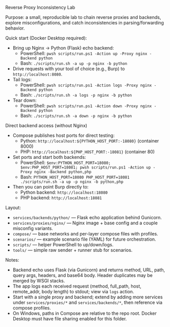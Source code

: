 Reverse Proxy Inconsistency Lab

Purpose: a small, reproducible lab to chain reverse proxies and backends, explore misconfigurations, and catch inconsistencies in parsing/forwarding behavior.

Quick start (Docker Desktop required):
- Bring up Nginx -> Python (Flask) echo backend:
  - PowerShell: `pwsh scripts/run.ps1 -Action up -Proxy nginx -Backend python`
  - Bash: `./scripts/run.sh -a up -p nginx -b python`
- Drive requests with your tool of choice (e.g., Burp) to `http://localhost:8080`.
- Tail logs:
  - PowerShell: `pwsh scripts/run.ps1 -Action logs -Proxy nginx -Backend python`
  - Bash: `./scripts/run.sh -a logs -p nginx -b python`
- Tear down:
  - PowerShell: `pwsh scripts/run.ps1 -Action down -Proxy nginx -Backend python`
  - Bash: `./scripts/run.sh -a down -p nginx -b python`

Direct backend access (without Nginx)
- Compose publishes host ports for direct testing:
  - Python: `http://localhost:${PYTHON_HOST_PORT:-18080}` (container 8000)
  - PHP: `http://localhost:${PHP_HOST_PORT:-18081}` (container 80)
- Set ports and start both backends:
  - PowerShell: `$env:PYTHON_HOST_PORT=18080; $env:PHP_HOST_PORT=18081; pwsh scripts/run.ps1 -Action up -Proxy nginx -Backend python,php`
  - Bash: `PYTHON_HOST_PORT=18080 PHP_HOST_PORT=18081 ./scripts/run.sh -a up -p nginx -b python,php`
- Then you can point Burp directly to:
  - Python backend: `http://localhost:18080`
  - PHP backend: `http://localhost:18081`

Layout:
- `services/backends/python/` — Flask echo application behind Gunicorn.
- `services/proxies/nginx/` — Nginx image + base config and a couple misconfig variants.
- `compose/` — base networks and per-layer compose files with profiles.
- `scenarios/` — example scenario file (YAML) for future orchestration.
- `scripts/` — helper PowerShell to up/down/logs.
- `tools/` — simple raw sender + runner stub for scenarios.

Notes:
- Backend echo uses Flask (via Gunicorn) and returns method, URL, path, query args, headers, and base64 body. Header duplicates may be merged by WSGI stacks.
- The app logs each received request (method, full_path, host, remote_addr, body length) to stdout; view via `logs` action.
- Start with a single proxy and backend; extend by adding more services under `services/proxies/*` and `services/backends/*`, then reference via compose profiles.
- On Windows, paths in Compose are relative to the repo root. Docker Desktop must have file sharing enabled for this folder.
